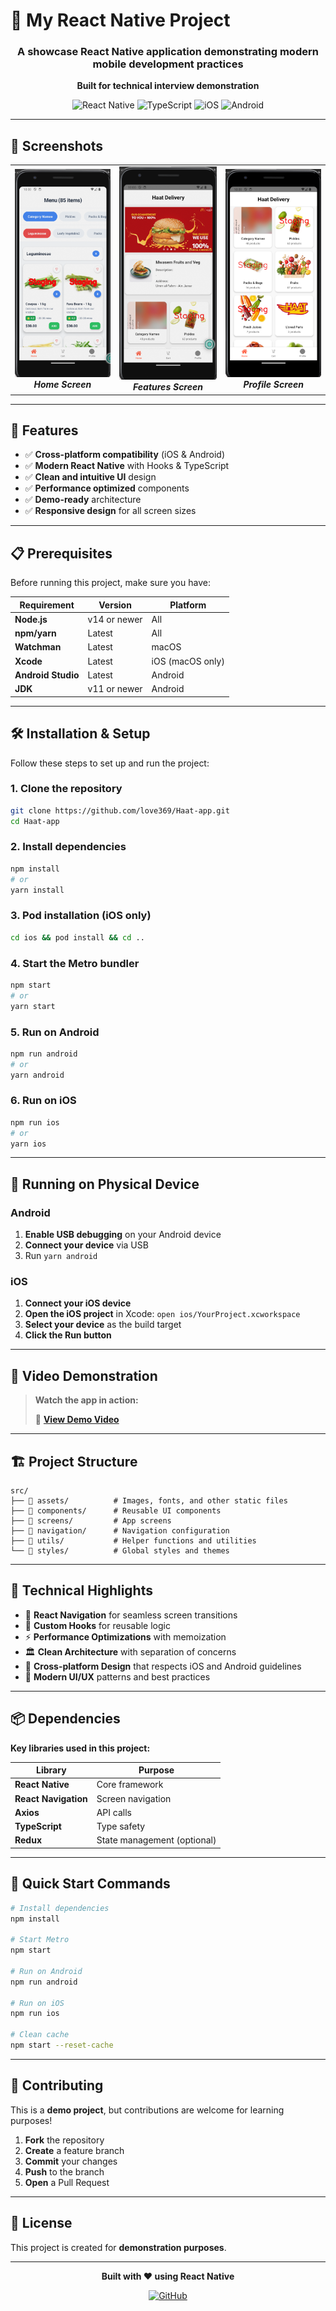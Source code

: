# 📱 My React Native Project

<div align="center">
  <h3>A showcase React Native application demonstrating modern mobile development practices</h3>
  <p><strong>Built for technical interview demonstration</strong></p>
  
  ![React Native](https://img.shields.io/badge/React%20Native-20232A?style=for-the-badge&logo=react&logoColor=61DAFB)
  ![TypeScript](https://img.shields.io/badge/TypeScript-007ACC?style=for-the-badge&logo=typescript&logoColor=white)
  ![iOS](https://img.shields.io/badge/iOS-000000?style=for-the-badge&logo=ios&logoColor=white)
  ![Android](https://img.shields.io/badge/Android-3DDC84?style=for-the-badge&logo=android&logoColor=white)
</div>

---

## 📸 Screenshots

<div align="center">
  <table>
    <tr>
      <td align="center">
        <img src="src/assets/img1.png" alt="App Screenshot 1" width="200" />
        <br>
        <em><strong>Home Screen</strong></em>
      </td>
      <td align="center">
        <img src="src/assets/img2.png" alt="App Screenshot 2" width="200" />
        <br>
        <em><strong>Features Screen</strong></em>
      </td>
      <td align="center">
        <img src="src/assets/img3.png" alt="App Screenshot 3" width="200" />
        <br>
        <em><strong>Profile Screen</strong></em>
      </td>
    </tr>
  </table>
</div>

---

## 🚀 Features

- ✅ **Cross-platform compatibility** (iOS & Android)
- ✅ **Modern React Native** with Hooks & TypeScript
- ✅ **Clean and intuitive UI** design
- ✅ **Performance optimized** components
- ✅ **Demo-ready** architecture
- ✅ **Responsive design** for all screen sizes

---

## 📋 Prerequisites

Before running this project, make sure you have:

| Requirement | Version | Platform |
|-------------|---------|----------|
| **Node.js** | v14 or newer | All |
| **npm/yarn** | Latest | All |
| **Watchman** | Latest | macOS |
| **Xcode** | Latest | iOS (macOS only) |
| **Android Studio** | Latest | Android |
| **JDK** | v11 or newer | Android |

---

## 🛠️ Installation & Setup

Follow these steps to set up and run the project:

### **1. Clone the repository**

```bash
git clone https://github.com/love369/Haat-app.git
cd Haat-app
```

### **2. Install dependencies**

```bash
npm install
# or
yarn install
```

### **3. Pod installation** (iOS only)

```bash
cd ios && pod install && cd ..
```

### **4. Start the Metro bundler**

```bash
npm start
# or
yarn start
```

### **5. Run on Android**

```bash
npm run android
# or
yarn android
```

### **6. Run on iOS**

```bash
npm run ios
# or
yarn ios
```

---

## 📱 Running on Physical Device

### **Android**
1. **Enable USB debugging** on your Android device
2. **Connect your device** via USB
3. Run `yarn android`

### **iOS**
1. **Connect your iOS device**
2. **Open the iOS project** in Xcode: `open ios/YourProject.xcworkspace`
3. **Select your device** as the build target
4. **Click the Run button**

---

## 🎥 Video Demonstration

> **Watch the app in action:** 
> 
> 🔗 [**View Demo Video**](https://drive.google.com/file/d/1puuC1o6aXyDr22FY136Uj25PiSaVwtvz/view?usp=sharing)

---

## 🏗️ Project Structure

```
src/
├── 📁 assets/          # Images, fonts, and other static files
├── 📁 components/      # Reusable UI components
├── 📁 screens/         # App screens
├── 📁 navigation/      # Navigation configuration
├── 📁 utils/           # Helper functions and utilities
└── 📁 styles/          # Global styles and themes
```

---

## 🔧 Technical Highlights

- 🧭 **React Navigation** for seamless screen transitions
- 🎣 **Custom Hooks** for reusable logic
- ⚡ **Performance Optimizations** with memoization
- 🏛️ **Clean Architecture** with separation of concerns
- 📱 **Cross-platform Design** that respects iOS and Android guidelines
- 🎨 **Modern UI/UX** patterns and best practices

---

## 📦 Dependencies

**Key libraries used in this project:**

| Library | Purpose |
|---------|---------|
| **React Native** | Core framework |
| **React Navigation** | Screen navigation |
| **Axios** | API calls |
| **TypeScript** | Type safety |
| **Redux** | State management (optional) |

---

## 🚀 Quick Start Commands

```bash
# Install dependencies
npm install

# Start Metro
npm start

# Run on Android
npm run android

# Run on iOS
npm run ios

# Clean cache
npm start --reset-cache
```

---

## 🤝 Contributing

This is a **demo project**, but contributions are welcome for learning purposes!

1. **Fork** the repository
2. **Create** a feature branch
3. **Commit** your changes
4. **Push** to the branch
5. **Open** a Pull Request

---

## 📄 License

This project is created for **demonstration purposes**.

---

<div align="center">
  <p><strong>Built with ❤️ using React Native</strong></p>
  
  [![GitHub](https://img.shields.io/badge/GitHub-love369-181717?style=for-the-badge&logo=github)](https://github.com/love369)
</div>